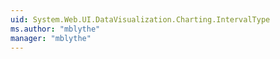 ```yaml
---
uid: System.Web.UI.DataVisualization.Charting.IntervalType
ms.author: "mblythe"
manager: "mblythe"
---
```

